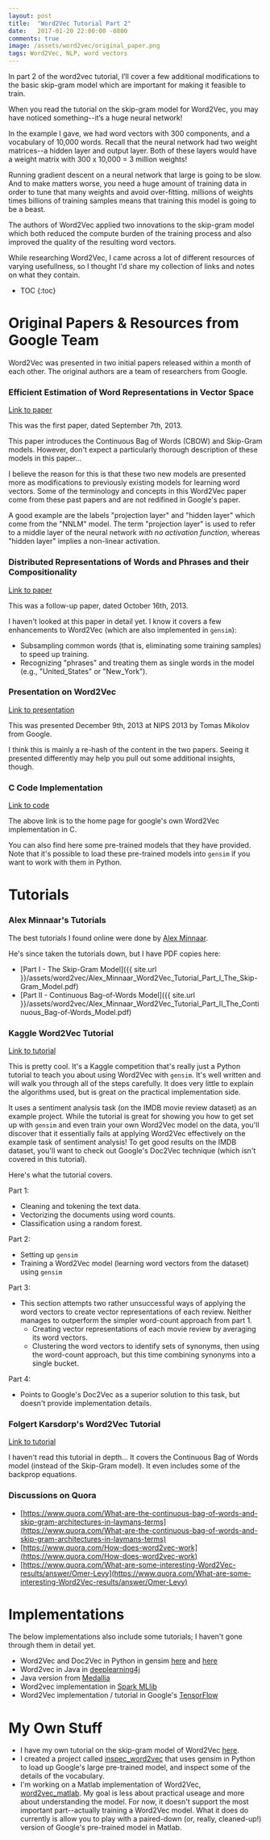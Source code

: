 ```yaml
---
layout: post
title:  "Word2Vec Tutorial Part 2"
date:   2017-01-20 22:00:00 -0800
comments: true
image: /assets/word2vec/original_paper.png
tags: Word2Vec, NLP, word vectors
---
```



In part 2 of the word2vec tutorial, I’ll cover a few additional modifications to the basic skip-gram model which are important for making it feasible to train.

When you read the tutorial on the skip-gram model for Word2Vec, you may have noticed something--it’s a huge neural network! 

In the example I gave, we had word vectors with 300 components, and a vocabulary of 10,000 words. Recall that the neural network had two weight matrices--a hidden layer and output layer. Both of these layers would have a weight matrix with 300 x 10,000 = 3 million weights!

Running gradient descent on a neural network that large is going to be slow. And to make matters worse, you need a huge amount of training data in order to tune that many weights and avoid over-fitting. millions of weights times billions of training samples means that training this model is going to be a beast.

The authors of Word2Vec applied two innovations to the skip-gram model which both reduced the compute burden of the training process and also improved the quality of the resulting word vectors.





While researching Word2Vec, I came across a lot of different resources of varying usefullness, so I thought I'd share my collection of links and notes on what they contain.

* TOC
{:toc}

Original Papers & Resources from Google Team
============================================

Word2Vec was presented in two initial papers released within a month of each other. The original authors are a team of researchers from Google.

### Efficient Estimation of Word Representations in Vector Space
[Link to paper](http://arxiv.org/pdf/1301.3781.pdf)

This was the first paper, dated September 7th, 2013.

This paper introduces the Continuous Bag of Words (CBOW) and Skip-Gram models. However, don't expect a particularly thorough description of these models in this paper...

I believe the reason for this is that these two new models are presented more as modifications to previously existing models for learning word vectors. Some of the terminology and concepts in this Word2Vec paper come from these past papers and are not redifined in Google's paper.

A good example are the labels "projection layer" and "hidden layer" which come from the "NNLM" model. The term "projection layer" is used to refer to a middle layer of the neural network *with no activation function*, whereas "hidden layer" implies a non-linear activation. 

### Distributed Representations of Words and Phrases and their Compositionality
[Link to paper](http://arxiv.org/pdf/1310.4546.pdf)

This was a follow-up paper, dated October 16th, 2013.

I haven't looked at this paper in detail yet. I know it covers a few enhancements to Word2Vec (which are also implemented in `gensim`):

* Subsampling common words (that is, eliminating some training samples) to speed up training.
* Recognizing "phrases" and treating them as single words in the model (e.g., "United_States" or "New_York").

###  Presentation on Word2Vec
[Link to presentation](https://docs.google.com/file/d/0B7XkCwpI5KDYRWRnd1RzWXQ2TWc/edit)

This was presented December 9th, 2013 at NIPS 2013 by Tomas Mikolov from Google.

I think this is mainly a re-hash of the content in the two papers. Seeing it presented differently may help you pull out some additional insights, though.

### C Code Implementation
[Link to code](https://code.google.com/archive/p/word2vec/)

The above link is to the home page for google's own Word2Vec implementation in C.

You can also find here some pre-trained models that they have provided. Note that it's possible to load these pre-trained models into `gensim` if you want to work with them in Python.

Tutorials
=========

### Alex Minnaar's Tutorials
The best tutorials I found online were done by [Alex Minnaar](http://alexminnaar.com/). 

He's since taken the tutorials down, but I have PDF copies here:

* [Part I - The Skip-Gram Model]({{ site.url }}/assets/word2vec/Alex_Minnaar_Word2Vec_Tutorial_Part_I_The_Skip-Gram_Model.pdf)
* [Part II - Continuous Bag-of-Words Model]({{ site.url }}/assets/word2vec/Alex_Minnaar_Word2Vec_Tutorial_Part_II_The_Continuous_Bag-of-Words_Model.pdf)

### Kaggle Word2Vec Tutorial
[Link to tutorial](https://www.kaggle.com/c/word2vec-nlp-tutorial/)

This is pretty cool. It's a Kaggle competition that's really just a Python tutorial to teach you about using Word2Vec with `gensim`. It's well written and will walk you through all of the steps carefully. It does very little to explain the algorithms used, but is great on the practical implementation side.

It uses a sentiment analysis task (on the IMDB movie review dataset) as an example project. While the tutorial is great for showing you how to get set up with `gensim` and even train your own Word2Vec model on the data, you'll discover that it essentially fails at applying Word2Vec effectively on the example task of sentiment analysis! To get good results on the IMDB dataset, you'll want to check out Google's Doc2Vec technique (which isn't covered in this tutorial).  

Here's what the tutorial covers. 
 
Part 1:

* Cleaning and tokening the text data.
* Vectorizing the documents using word counts.
* Classification using a random forest.

Part 2:

* Setting up `gensim`
* Training a Word2Vec model (learning word vectors from the dataset) using `gensim`

Part 3:

* This section attempts two rather unsuccessful ways of applying the word vectors to create vector representations of each review. Neither manages to outperform the simpler word-count approach from part 1.
    * Creating vector representations of each movie review by averaging its word vectors.
    * Clustering the word vectors to identify sets of synonyms, then using the word-count approach, but this time combining synonyms into a single bucket. 

Part 4:

* Points to Google's Doc2Vec as a superior solution to this task, but doesn't provide implementation details.

### Folgert Karsdorp's Word2Vec Tutorial 
[Link to tutorial](http://www.folgertkarsdorp.nl/word2vec-an-introduction/)

I haven't read this tutorial in depth... It covers the Continuous Bag of Words model (instead of the Skip-Gram model). It even includes some of the backprop equations.

### Discussions on Quora

* [https://www.quora.com/What-are-the-continuous-bag-of-words-and-skip-gram-architectures-in-laymans-terms](https://www.quora.com/What-are-the-continuous-bag-of-words-and-skip-gram-architectures-in-laymans-terms)
* [https://www.quora.com/How-does-word2vec-work](https://www.quora.com/How-does-word2vec-work)
* [https://www.quora.com/What-are-some-interesting-Word2Vec-results/answer/Omer-Levy](https://www.quora.com/What-are-some-interesting-Word2Vec-results/answer/Omer-Levy)

Implementations
===============
The below implementations also include some tutorials; I haven't gone through them in detail yet.

* Word2Vec and Doc2Vec in Python in gensim [here](http://radimrehurek.com/2013/09/deep-learning-with-word2vec-and-gensim/) and [here](http://rare-technologies.com/word2vec-tutorial/)
* Word2vec in Java in [deeplearning4j](http://deeplearning4j.org/word2vec.html)
* Java version from [Medallia](https://github.com/medallia/Word2VecJava)
* Word2vec implementation in [Spark MLlib](https://spark.apache.org/docs/latest/mllib-feature-extraction.html#word2vec)
* Word2Vec implementation / tutorial in Google's [TensorFlow](https://www.tensorflow.org/versions/r0.8/tutorials/word2vec/index.html)

My Own Stuff
============

* I have my own tutorial on the skip-gram model of Word2Vec [here](http://mccormickml.com/2016/04/19/word2vec-tutorial-the-skip-gram-model/).
* I created a project called [inspec_word2vec](https://github.com/chrisjmccormick/inspect_word2vec) that uses gensim in Python to load up Google's large pre-trained model, and inspect some of the details of the vocabulary.
* I'm working on a Matlab implementation of Word2Vec, [word2vec_matlab](https://github.com/chrisjmccormick/word2vec_matlab). My goal is less about practical useage and more about understanding the model. For now, it doesn't support the most important part--actually training a Word2Vec model. What it does do currently is allow you to play with a paired-down (or, really, cleaned-up!) version of Google's pre-trained model in Matlab.